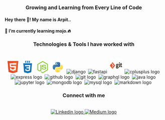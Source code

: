 
<h3 align="center">Growing and Learning from Every Line of Code</h3>

<h4 align="left"> Hey there 👋! My name is Arpit..</h4>
<h4 align="left">🌱 I’m currently learning mojo.🔥</h4>
<h3 align="center">Technologies & Tools I have worked with</h3>
<br>
<div align="center">
  <img src="https://github.com/devicons/devicon/blob/master/icons/html5/html5-original.svg" title="HTML5" alt="HTML" width="40" height="40"/>&nbsp;
  <img src="https://github.com/devicons/devicon/blob/master/icons/css3/css3-plain-wordmark.svg"  title="CSS3" alt="CSS" width="40" height="40"/>&nbsp;
  <img src="https://github.com/devicons/devicon/blob/master/icons/nodejs/nodejs-original.svg" title="NodeJS" alt="NodeJS" width="40" height="40"/>&nbsp;
  <img src="https://github.com/devicons/devicon/blob/master/icons/python/python-original.svg" title="Python" alt="Python" width="40" height="40"/>&nbsp;
  <img src="https://img.shields.io/badge/django-%3FF69B4.svg?&style=plastic&logoColor=pink" alt="django" title="Django">&nbsp;
  <img src="https://img.shields.io/badge/django-%3FF69B4.svg?&style=plastic&logoColor=pink" alt="fastapi" title="FastAPI">&nbsp;
  <img src="https://github.com/devicons/devicon/blob/master/icons/git/git-original-wordmark.svg" title="Git" **alt="Git" width="40" height="50"/>&nbsp;
  <img src="https://cdn.jsdelivr.net/gh/devicons/devicon/icons/cplusplus/cplusplus-original.svg" height="40" alt="cplusplus logo"  />&nbsp;
  <img src="https://cdn.jsdelivr.net/gh/devicons/devicon/icons/express/express-original.svg" width="40" height="40" alt="express logo"  />&nbsp;
  <img src="https://cdn.jsdelivr.net/gh/devicons/devicon/icons/github/github-original.svg" width="40" height="40" alt="github logo"  />&nbsp;
  <img src="https://cdn.jsdelivr.net/gh/devicons/devicon/icons/git/git-original.svg" width="40" height="40" alt="git logo"  />&nbsp;
  <img src="https://cdn.jsdelivr.net/gh/devicons/devicon/icons/graphql/graphql-plain.svg"  width="40"height="40" alt="graphql logo"  />&nbsp;
  <img src="https://cdn.jsdelivr.net/gh/devicons/devicon/icons/java/java-original.svg" width="40" height="40" alt="java logo"  />&nbsp;
  <img src="https://cdn.jsdelivr.net/gh/devicons/devicon/icons/jupyter/jupyter-original.svg" width="40" height="40" alt="jupyter logo"  />&nbsp;
  <img src="https://cdn.jsdelivr.net/gh/devicons/devicon/icons/mongodb/mongodb-original.svg" width="40" height="40" alt="mongodb logo"  />&nbsp;
  <img src="https://cdn.jsdelivr.net/gh/devicons/devicon/icons/mysql/mysql-original.svg" width="40" height="40" alt="mysql logo"  />&nbsp;
  <img src="https://cdn.jsdelivr.net/gh/devicons/devicon/icons/markdown/markdown-original.svg" width="40" height="40" alt="markdown logo"  />&nbsp;
</div>
<h3 align="center">Connect with me</h3>
<br>
<div align="center">
  <a href="https://in.linkedin.com/in/arpit-anand-2415b11a0/" target="_blank">
    <img src="https://img.shields.io/static/v1?message=LinkedIn&logo=linkedin&label=&color=0077B5&logoColor=white&labelColor=&style=for-the-badge" height="40" alt="Linkedin logo"  />
  </a>
  <a href="https://medium.com/@arpithaina" target="_blank">
    <img src="https://img.shields.io/static/v1?message=Medium&logo=medium&label=&color=12100E&logoColor=white&labelColor=&style=for-the-badge" height="40" alt="Medium logo"  />
  </a>
  
</div>
